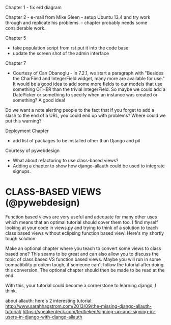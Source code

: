 Chapter 1
	- fix erd diagram

Chapter 2
	- e-mail from Mike Gleen
		- setup Ubuntu 13.4 and try work through and replicate his problems.
		- chapter probably needs some considerable work.

Chapter 5
- take population script from rst put it into the code base
- update the screen shot of the admin interface

Chapter 7
- Courtesy of Can Obanoglu - In 7.2.1, we start a paragraph with "Besides the CharField and IntegerField widget, many more are available for use." It would be a good idea to add some more fields to our models that use something OTHER than the trivial IntegerField. So maybe we could add a DatePicker or something to specify when an instance was created or something? A good idea!




Do we want a note alerting people to the fact that if you forget to add a slash to the end of a URL, you could end up with problems?
Where could we put this warning?

Deployment Chapter
- add list of packages to be installed other than Django and pil

Courtesy of pywebdesign
- What about refactoring to use class-based views?
- Adding a chapter to show how django-allauth could be used to integrate signups.

CLASS-BASED VIEWS (@pywebdesign)
================================
Function based views are very useful and adequate for many other uses which means that an optimal tutorial should cover them too. I find myself looking at your code in views.py and trying to think of a solution to teach class based views without eclipsing function based view! Here's my shortly tough solution:

Make an optional chapter where you teach to convert some views to class based one? This seams to be great and can also allow you to discuss the topic of class based VS function based views. Maybe you will run in some compatibility problem tough, if someone can't follow the tutorial after doing this conversion. The optional chapter should then be made to be read at the end.

With this, your tutorial could become a cornerstone to learning django, I think.

about allauth: here's 2 interesting tutorial:
http://www.sarahhagstrom.com/2013/09/the-missing-django-allauth-tutorial/
https://speakerdeck.com/tedtieken/signing-up-and-signing-in-users-in-django-with-django-allauth